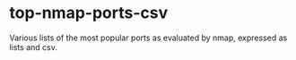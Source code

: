 # top-nmap-ports-csv
Various lists of the most popular ports as evaluated by nmap, expressed as lists and csv.
